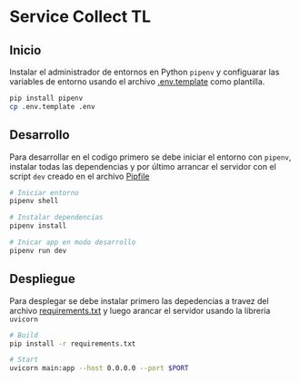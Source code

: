 # Service Collect TL

## Inicio
Instalar el administrador de entornos en Python `pipenv` y configuarar las variables de entorno usando el archivo [.env.template](./.env.template) como plantilla.
```bash
pip install pipenv
cp .env.template .env
```

## Desarrollo
Para desarrollar en el codigo primero se debe iniciar el entorno con `pipenv`, instalar todas las dependencias y por último arrancar el servidor con el script `dev` creado en el archivo [Pipfile](./Pipfile)

```bash
# Iniciar entorno
pipenv shell

# Instalar dependencias
pipenv install

# Inicar app en modo desarrollo
pipenv run dev
```
## Despliegue

Para desplegar se debe instalar primero las depedencias a travez del archivo [requirements.txt](./requirements.txt) y luego arancar el servidor usando la libreria `uvicorn`

```bash
# Build
pip install -r requirements.txt

# Start
uvicorn main:app --host 0.0.0.0 --port $PORT
```
